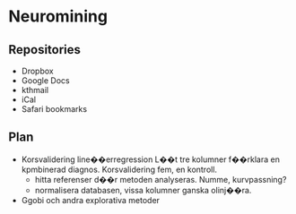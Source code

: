Neuromining
===========

Repositories
------------
* Dropbox
* Google Docs
* kthmail
* iCal
* Safari bookmarks

Plan
----
+ Korsvalidering line��erregression
L��t tre kolumner f��rklara en kpmbinerad diagnos. Korsvalidering fem, en kontroll.
    * hitta referenser d��r metoden analyseras. Numme, kurvpassning?
    * normalisera databasen, vissa kolumner ganska olinj��ra.
+ Ggobi och andra explorativa metoder

